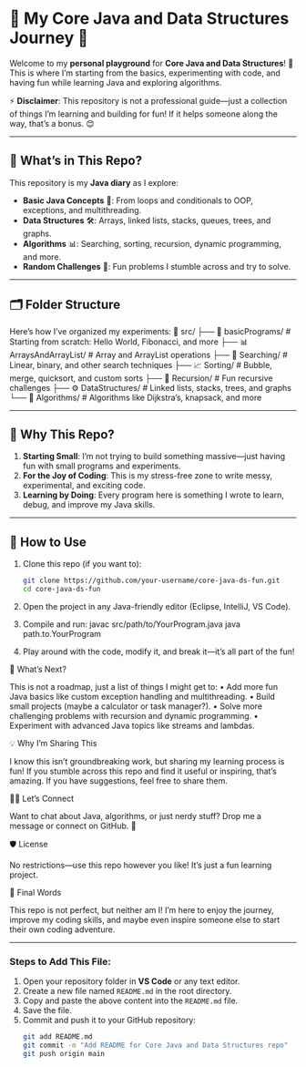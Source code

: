# 🎉 My Core Java and Data Structures Journey 🚀

Welcome to my **personal playground** for **Core Java and Data Structures**! 🧩 This is where I’m starting from the basics, experimenting with code, and having fun while learning Java and exploring algorithms.

⚡ **Disclaimer**: This repository is not a professional guide—just a collection of things I’m learning and building for fun! If it helps someone along the way, that’s a bonus. 😊

---

## 📖 What’s in This Repo?
This repository is my **Java diary** as I explore:
- **Basic Java Concepts** 📝: From loops and conditionals to OOP, exceptions, and multithreading.
- **Data Structures** 🛠️: Arrays, linked lists, stacks, queues, trees, and graphs.
- **Algorithms** 📊: Searching, sorting, recursion, dynamic programming, and more.
- **Random Challenges** 🎲: Fun problems I stumble across and try to solve.

---

## 🗂️ Folder Structure
Here’s how I’ve organized my experiments:
📂 src/
├── 🧩 basicPrograms/         # Starting from scratch: Hello World, Fibonacci, and more
├── 📊 ArraysAndArrayList/   # Array and ArrayList operations
├── 🌲 Searching/            # Linear, binary, and other search techniques
├── 📈 Sorting/              # Bubble, merge, quicksort, and custom sorts
├── 🎲 Recursion/            # Fun recursive challenges
├── ⚙️ DataStructures/       # Linked lists, stacks, trees, and graphs
└── 🧠 Algorithms/           # Algorithms like Dijkstra’s, knapsack, and more

---

## 🌟 Why This Repo?
1. **Starting Small**: I’m not trying to build something massive—just having fun with small programs and experiments.
2. **For the Joy of Coding**: This is my stress-free zone to write messy, experimental, and exciting code.
3. **Learning by Doing**: Every program here is something I wrote to learn, debug, and improve my Java skills.

---

## 🔧 How to Use
1. Clone this repo (if you want to):
   ```bash
   git clone https://github.com/your-username/core-java-ds-fun.git
   cd core-java-ds-fun

2. Open the project in any Java-friendly editor (Eclipse, IntelliJ, VS Code).

3.	Compile and run:
    javac src/path/to/YourProgram.java
    java path.to.YourProgram

4.	Play around with the code, modify it, and break it—it’s all part of the fun!


🌈 What’s Next?

This is not a roadmap, just a list of things I might get to:
	•	Add more fun Java basics like custom exception handling and multithreading.
	•	Build small projects (maybe a calculator or task manager?).
	•	Solve more challenging problems with recursion and dynamic programming.
	•	Experiment with advanced Java topics like streams and lambdas.

💡 Why I’m Sharing This

I know this isn’t groundbreaking work, but sharing my learning process is fun! If you stumble across this repo and find it useful or inspiring, that’s amazing. If you have suggestions, feel free to share them.

🤹‍♂️ Let’s Connect

Want to chat about Java, algorithms, or just nerdy stuff? Drop me a message or connect on GitHub. 🌟

🛡️ License

No restrictions—use this repo however you like! It’s just a fun learning project.

🎉 Final Words

This repo is not perfect, but neither am I! I’m here to enjoy the journey, improve my coding skills, and maybe even inspire someone else to start their own coding adventure.

---

### Steps to Add This File:
1. Open your repository folder in **VS Code** or any text editor.
2. Create a new file named `README.md` in the root directory.
3. Copy and paste the above content into the `README.md` file.
4. Save the file.
5. Commit and push it to your GitHub repository:
   ```bash
   git add README.md
   git commit -m "Add README for Core Java and Data Structures repo"
   git push origin main
